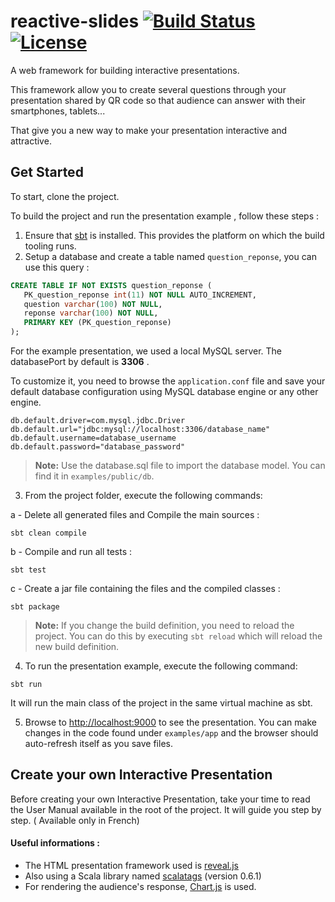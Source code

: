 # reactive-slides [![Build Status](https://travis-ci.org/rbadr/reactive-slides.svg?branch=master)](https://travis-ci.org/rbadr/reactive-slides) [![License](https://img.shields.io/badge/license-Apache--2.0-blue.svg)](http://www.apache.org/licenses/LICENSE-2.0.txt)
A web framework for building interactive presentations.

This framework allow you to create several questions through your presentation shared by QR code so that audience can answer with their smartphones, tablets...  

That give you a new way to make your presentation interactive and attractive.

## Get Started

To start, clone the project.

To build the project and run the presentation example , follow these steps :

1. Ensure that [sbt](http://www.scala-sbt.org/) is installed. This provides the platform on which the build tooling runs. 
2. Setup a database and create a table named `question_reponse`, you can use this query :

 ```sql
CREATE TABLE IF NOT EXISTS question_reponse (
    PK_question_reponse int(11) NOT NULL AUTO_INCREMENT,
    question varchar(100) NOT NULL,
    reponse varchar(100) NOT NULL,
    PRIMARY KEY (PK_question_reponse)
);
 ```
For the example presentation, we used a local MySQL server. The databasePort by default is **3306** .

To customize it, you need to browse the `application.conf` file and save your default database configuration using MySQL database engine or any other engine.


 ```
db.default.driver=com.mysql.jdbc.Driver
db.default.url="jdbc:mysql://localhost:3306/database_name"
db.default.username=database_username
db.default.password="database_password"
 ```

> **Note:** Use the database.sql file to import the database model. You can find it in `examples/public/db`.

3. From the project folder, execute the following commands:  

a - Delete all generated files and Compile the main sources :
 ```
sbt clean compile 
 ```
 
 b - Compile and run all tests :
 ```
sbt test  
 ```
 
 c - Create a jar file containing the files and the compiled classes :
  ```
sbt package 
 ```
  
  

> **Note:** If you change the build definition, you need to reload the project. You can do this by executing `sbt reload` which will reload the new build definition.

4. To run the presentation example, execute the following command:
 ```
sbt run
 ```
  
  It will run the main class of the project in the same virtual machine as sbt.
  
5. Browse to [http://localhost:9000](http://localhost:9000) to see the presentation. You can make changes in the code found under `examples/app` and the browser should auto-refresh itself as you save files.

## Create your own Interactive Presentation

Before creating your own Interactive Presentation, take your time to read the User Manual available in the root of the project. It will guide you step by step. ( Available only in French)

#### Useful informations :
- The HTML presentation framework used is [reveal.js](http://lab.hakim.se/reveal-js/#/)
- Also using a Scala library named [scalatags](http://www.lihaoyi.com/scalatags/) (version 0.6.1)
- For rendering the audience's response, [Chart.js](http://www.chartjs.org/) is used.